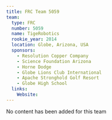 ```yaml
---
title: FRC Team 5059
team:
  type: FRC
  number: 5059
  name: TigeRobotics
  rookie_year: 2014
  location: Globe, Arizona, USA
  sponsors:
    - Resolution Copper Company
    - Science Foundation Arizona
    - Horne Dodge
    - Globe Lions Club International
    - Apache Stronghold Golf Resort
    - Globe High School
  links:
    Website: 
---
```

No content has been added for this team